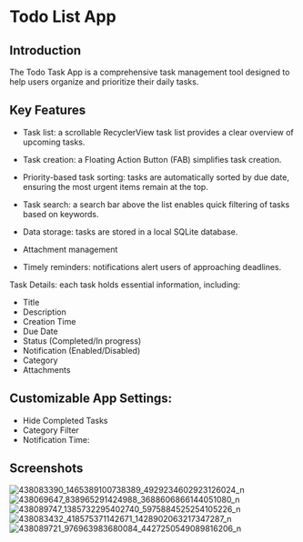# Todo List App
## Introduction

The Todo Task App is a comprehensive task management tool designed to help users organize and prioritize their daily tasks.

## Key Features

- Task list: a scrollable RecyclerView task list provides a clear overview of upcoming tasks.

- Task creation: a Floating Action Button (FAB) simplifies task creation.

- Priority-based task sorting: tasks are automatically sorted by due date, ensuring the most urgent items remain at the top.

- Task search: a search bar above the list enables quick filtering of tasks based on keywords.

- Data storage: tasks are stored in a local SQLite database.

- Attachment management

- Timely reminders: notifications alert users of approaching deadlines.

Task Details: each task holds essential information, including:

- Title
- Description
- Creation Time
- Due Date
- Status (Completed/In progress)
- Notification (Enabled/Disabled)
- Category
- Attachments

## Customizable App Settings:

- Hide Completed Tasks
- Category Filter
- Notification Time:

## Screenshots

![438083390_1465389100738389_4929234602923126024_n](https://github.com/b4rtm/ToDoList/assets/97225620/ced23452-9fa2-49b3-9119-25759ea7b51e)
![438069647_838965291424988_3688606866144051080_n](https://github.com/b4rtm/ToDoList/assets/97225620/ead14e56-a174-4dec-af33-16444468f47c)
![438089747_1385732295402740_5975884525254105226_n](https://github.com/b4rtm/ToDoList/assets/97225620/721a8539-d2a9-425c-b5f0-056fa7ae0d13)
![438083432_418575371142671_1428902063217347287_n](https://github.com/b4rtm/ToDoList/assets/97225620/2e344ad5-41d9-4eb2-a443-c48c336e739c)
![438089721_976963983680084_4427250549089816206_n](https://github.com/b4rtm/ToDoList/assets/97225620/20c65839-4f31-4ef6-bad3-feb5c48be298)
